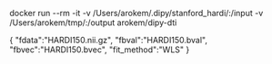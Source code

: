 docker run --rm -it -v /Users/arokem/.dipy/stanford_hardi/:/input -v /Users/arokem/tmp/:/output arokem/dipy-dti


{
"fdata":"HARDI150.nii.gz",
"fbval":"HARDI150.bval",
"fbvec":"HARDI150.bvec",
"fit_method":"WLS"
}

